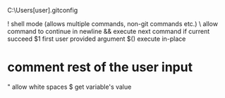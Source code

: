 C:\Users\[user]\.gitconfig


!	shell mode (allows multiple commands, non-git commands etc.)
\	allow command to continue in newline
&&	execute next command if current succeed
$1	first user provided argument
$()	execute in-place
#	comment rest of the user input
\"	allow white spaces
$	get variable's value